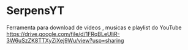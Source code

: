# SerpensYT
Ferramenta para download de vídeos , musicas e playlist do YouTube 
https://drive.google.com/file/d/1FRqBLeUIiR-3W6uSzZK8TTXyZiXej9Wu/view?usp=sharing

